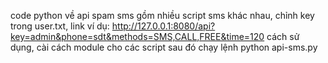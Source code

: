 code python về api spam sms gồm nhiều script sms khác nhau, chỉnh key trong user.txt, link ví dụ: http://127.0.0.1:8080/api?key=admin&phone=sdt&methods=SMS,CALL,FREE&time=120
cách sử dụng, cài cách module cho các script sau đó chạy lệnh python api-sms.py
